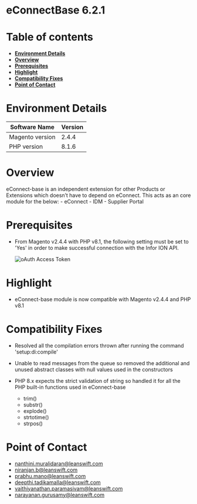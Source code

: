 # **eConnectBase 6.2.1**

# Table of contents

- [**Environment Details**](#environment-details)
- [**Overview**](#overview)
- [**Prerequisites**](#prerequisites)
- [**Highlight**](#highlight)
- [**Compatibility Fixes**](#compatibility-fixes)
- [**Point of Contact**](#point-of-contact)

# **Environment Details**

| **Software Name** | **Version** |
| --- | --- |
| Magento version | 2.4.4 |
| PHP version | 8.1.6 |

# **Overview**

eConnect-base is an independent extension for other Products or Extensions which doesn’t have to depend on eConnect. This acts as an core module for the below:
	- eConnect
	- IDM
	- Supplier Portal

# Prerequisites

- From Magento v2.4.4 with PHP v8.1, the following setting must be set to 'Yes' in order to make successful connection with the Infor ION API.

	![oAuth Access Token](../../../../econnect-base/images/access_token_setting.png)

# **Highlight**

- eConnect-base module is now compatible with Magento v2.4.4 and PHP v8.1

# **Compatibility Fixes**

- Resolved all the compilation errors thrown after running the command 'setup:di:compile'

- Unable to read messages from the queue so removed the additional and unused abstract classes with null values used in the constructors

- PHP 8.x expects the strict validation of string so handled it for all the PHP built-in functions used in eConnect-base
	- trim()
	- substr()
	- explode()
	- strtotime()
	- strpos()

# **Point of Contact**

- [nanthini.muralidaran@leanswift.com](mailto:nanthini.muralidaran@leanswift.com)
- [niranjan.b@leanswift.com](mailto:niranjan.b@leanswift.com)
- [prabhu.mano@leanswift.com](mailto:prabhu.mano@leanswift.com)
- [deepthi.tadikamalla@leanswift.com](mailto:deepthi.tadikamalla@leanswift.com)
- [vaithiyanathan.paramasivam@leanswift.com](mailto:vaithiyanathan.paramasivam@leanswift.com)
- [narayanan.gurusamy@leanswift.com](mailto:narayanan.gurusamy@leanswift.com)
